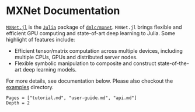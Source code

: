 # MXNet Documentation

[`MXNet.jl`](https://github.com/dmlc/MXNet.jl>) is the
[`Julia`](http://julialang.org/) package of
[`dmlc/mxnet`](https://github.com/dmlc/mxnet). `MXNet.jl` brings flexible and efficient GPU
computing and state-of-art deep learning to Julia. Some highlight of features
include:

* Efficient tensor/matrix computation across multiple devices, including multiple CPUs, GPUs and distributed server nodes.
* Flexible symbolic manipulation to composite and construct state-of-the-art deep learning models.

For more details, see documentation below. Please also checkout the
[examples](https://github.com/dmlc/MXNet.jl/tree/master/examples) directory.

```@contents
Pages = ["tutorial.md", "user-guide.md", "api.md"]
Depth = 2
```
